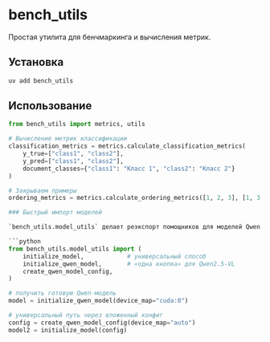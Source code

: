 # bench_utils

Простая утилита для бенчмаркинга и вычисления метрик.

## Установка

```bash
uv add bench_utils
```

## Использование

```python
from bench_utils import metrics, utils

# Вычисление метрик классификации
classification_metrics = metrics.calculate_classification_metrics(
    y_true=["class1", "class2"], 
    y_pred=["class1", "class2"],
    document_classes={"class1": "Класс 1", "class2": "Класс 2"}
)

# Закрываем примеры
ordering_metrics = metrics.calculate_ordering_metrics([1, 2, 3], [1, 3, 2])

### Быстрый импорт моделей

`bench_utils.model_utils` делает реэкспорт помощников для моделей Qwen:

```python
from bench_utils.model_utils import (
    initialize_model,            # универсальный способ
    initialize_qwen_model,       # «одна кнопка» для Qwen2.5-VL
    create_qwen_model_config,
)

# получить готовую Qwen-модель
model = initialize_qwen_model(device_map="cuda:0")

# универсальный путь через вложенный конфиг
config = create_qwen_model_config(device_map="auto")
model2 = initialize_model(config)
```
